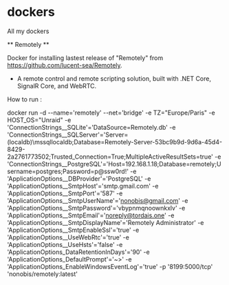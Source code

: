 # dockers
All my dockers

** Remotely **

Docker for installing lastest release of "Remotely" from https://github.com/lucent-sea/Remotely.

- A remote control and remote scripting solution, built with .NET Core, SignalR Core, and WebRTC.

How to run :

docker run -d --name='remotely' --net='bridge' -e TZ="Europe/Paris" -e HOST_OS="Unraid" -e 'ConnectionStrings__SQLite'='DataSource=Remotely.db' -e 'ConnectionStrings__SQLServer'='Server=(localdb)\\mssqllocaldb;Database=Remotely-Server-53bc9b9d-9d6a-45d4-8429-2a2761773502;Trusted_Connection=True;MultipleActiveResultSets=true' -e 'ConnectionStrings__PostgreSQL'='Host=192.168.1.18;Database=remotely;Username=postgres;Password=p@ssw0rd!' -e 'ApplicationOptions__DBProvider'='PostgreSQL' -e 'ApplicationOptions__SmtpHost'='smtp.gmail.com' -e 'ApplicationOptions__SmtpPort'='587' -e 'ApplicationOptions__SmtpUserName'='nonobis@gmail.com' -e 'ApplicationOptions__SmtpPassword'='vbypnmqnoownkxlv' -e 'ApplicationOptions__SmtpEmail'='noreply@tordais.one' -e 'ApplicationOptions__SmtpDisplayName'='Remotely Administrator' -e 'ApplicationOptions__SmtpEnableSsl'='true' -e 'ApplicationOptions__UseWebRtc'='true' -e 'ApplicationOptions__UseHsts'='false' -e 'ApplicationOptions_DataRetentionInDays'='90' -e 'ApplicationOptions_DefaultPrompt'='~>' -e 'ApplicationOptions_EnableWindowsEventLog'='true' -p '8199:5000/tcp' 'nonobis/remotely:latest'